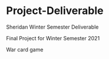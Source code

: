# Project-Deliverable
Sheridan Winter Semester Deliverable

Final Project for Winter Semester 2021

War card game
